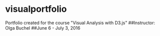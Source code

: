 # visualportfolio
Portfolio created for the course "Visual Analysis with D3.js"
##Instructor: Olga Buchel
##June 6 - July 3, 2016

